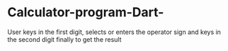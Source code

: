 # Calculator-program-Dart-
User keys in the first digit, selects or enters the operator sign and keys in the second digit finally to get the result
